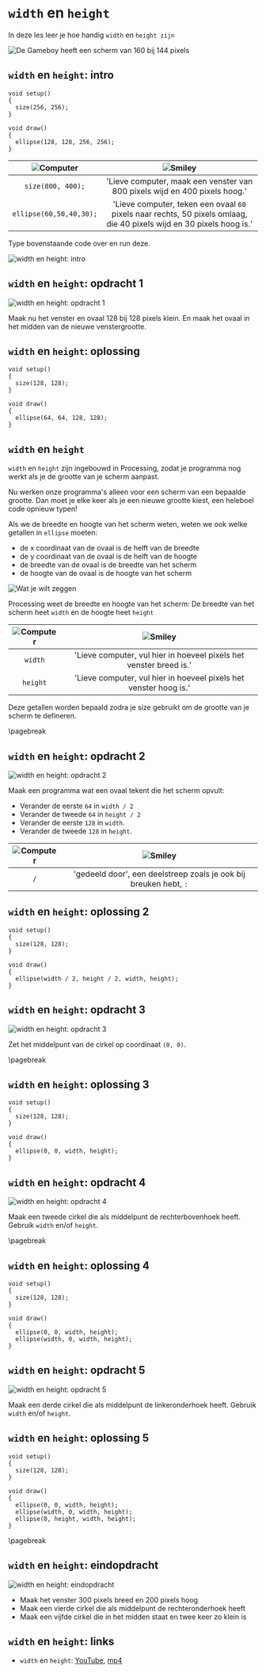 # `width` en `height`

In deze les leer je hoe handig `width` en `height zijn`

![De Gameboy heeft een scherm van 160 bij 144 pixels](Gameboy.jpg)

## `width` en `height`: intro

```processing
void setup() 
{
  size(256, 256);
}

void draw()
{
  ellipse(128, 128, 256, 256);  
}
```

![Computer](EmojiComputer.png) | ![Smiley](EmojiSmiley.png)
:---------------------:|:----------------------------------------: 
`size(800, 400);`|'Lieve computer, maak een venster van 800 pixels wijd en 400 pixels hoog.'
`ellipse(60,50,40,30);`|'Lieve computer, teken een ovaal `60` pixels naar rechts, 50 pixels omlaag, die 40 pixels wijd en 30 pixels hoog is.'

Type bovenstaande code over en run deze.

![`width` en `height`: intro](WidthHeight_Intro.png)

## `width` en `height`: opdracht 1

![`width` en `height`: opdracht 1](WidthHeight_1.png)

Maak nu het venster en ovaal 128 bij 128 pixels klein.
En maak het ovaal in het midden van de nieuwe venstergrootte.

## `width` en `height`: oplossing

```processing
void setup() 
{
  size(128, 128);
}

void draw()
{
  ellipse(64, 64, 128, 128);  
}
```

## `width` en `height`


`width` en `height` zijn ingebouwd in Processing, 
zodat je programma nog werkt als je de grootte van je scherm aanpast.

Nu werken onze programma's alleen voor een scherm van een bepaalde grootte. 
Dan moet je elke keer als je een nieuwe grootte kiest, een heleboel code opnieuw typen!

Als we de breedte en hoogte van het scherm weten, weten we ook welke getallen in `ellipse` moeten:

 * de x coordinaat van de ovaal is de helft van de breedte 
 * de y coordinaat van de ovaal is de helft van de hoogte
 * de breedte van de ovaal is de breedte van het scherm
 * de hoogte van de ovaal is de hoogte van het scherm

![Wat je wilt zeggen](WidthHeight.png)

Processing weet de breedte en hoogte van het scherm:
De breedte van het scherm heet `width` en de hoogte heet `height`

![Computer](EmojiComputer.png) | ![Smiley](EmojiSmiley.png)
:-------------:|:----------------------------------------: 
`width`|'Lieve computer, vul hier in hoeveel pixels het venster breed is.'
`height`|'Lieve computer, vul hier in hoeveel pixels het venster hoog is.'

Deze getallen worden bepaald zodra je size gebruikt om de grootte van je scherm te defineren.

\pagebreak

## `width` en `height`: opdracht 2

![`width` en `height`: opdracht 2](WidthHeight_2.png)

Maak een programma wat een ovaal tekent die het scherm opvult:

 * Verander de eerste `64` in `width / 2`
 * Verander de tweede `64` in `height / 2`
 * Verander de eerste `128` in `width`.
 * Verander de tweede `128` in `height`.

![Computer](EmojiComputer.png) | ![Smiley](EmojiSmiley.png)
:-------------:|:----------------------------------------: 
`/`|'gedeeld door', een deelstreep zoals je ook bij breuken hebt, `:`

## `width` en `height`: oplossing 2


```processing
void setup() 
{
  size(128, 128);
}

void draw()
{
  ellipse(width / 2, height / 2, width, height);  
}
```

## `width` en `height`: opdracht 3

![`width` en `height`: opdracht 3](WidthHeight_3.png)

Zet het middelpunt van de cirkel op coordinaat `(0, 0)`.

\pagebreak

## `width` en `height`: oplossing 3

```processing
void setup() 
{
  size(128, 128);
}

void draw()
{
  ellipse(0, 0, width, height);  
}
```

## `width` en `height`: opdracht 4

![`width` en `height`: opdracht 4](WidthHeight_4.png)

Maak een tweede cirkel die als middelpunt de rechterbovenhoek heeft.
Gebruik `width` en/of `height`.

\pagebreak

## `width` en `height`: oplossing 4

```processing
void setup() 
{
  size(128, 128);
}

void draw()
{
  ellipse(0, 0, width, height);  
  ellipse(width, 0, width, height);  
}
```

## `width` en `height`: opdracht 5

![`width` en `height`: opdracht 5](WidthHeight_5.png)

Maak een derde cirkel die als middelpunt de linkeronderhoek heeft.
Gebruik `width` en/of `height`.

## `width` en `height`: oplossing 5

```processing
void setup() 
{
  size(128, 128);
}

void draw()
{
  ellipse(0, 0, width, height);  
  ellipse(width, 0, width, height);  
  ellipse(0, height, width, height);  
}
```

\pagebreak

## `width` en `height`: eindopdracht

![`width` en `height`: eindopdracht](WidthHeight_Eindopdracht.png)

 * Maak het venster 300 pixels breed en 200 pixels hoog
 * Maak een vierde cirkel die als middelpunt de rechteronderhoek heeft
 * Maak een vijfde cirkel die in het midden staat en twee keer zo klein is

## `width` en `height`: links

 * `width` en `height`: [YouTube](https://youtu.be/pbj0fUn0qVQ), [mp4](http://www.richelbilderbeek.nl/width_en_height.mp4)